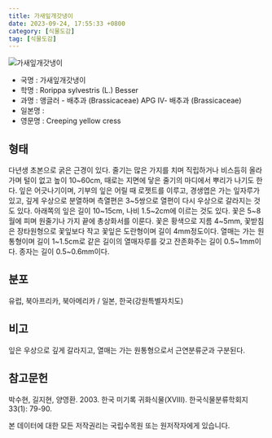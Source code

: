 ```yaml
---
title: 가새잎개갓냉이
date: 2023-09-24, 17:55:33 +0800
category: [식물도감]
tag: [식물도감]
---
```




![가새잎개갓냉이](http://www.nature.go.kr/fileUpload/plants/basic/Brassicaceae/Rorippa/1000961/1000961_20230731160228292files_th2.jpg)
- 국명 : 가새잎개갓냉이
- 학명 : Rorippa sylvestris (L.) Besser
- 과명 : 앵글러 - 배추과 (Brassicaceae) APG Ⅳ- 배추과 (Brassicaceae)
- 일본명 : 
- 영문명 : Creeping yellow cress


## 형태
다년생 초본으로 굵은 근경이 있다. 줄기는 많은 가지를 치며 직립하거나 비스듬히 올라가며 털이 없고 높이 10~60cm, 때로는 지면에 닿은 줄기의 마디에서 뿌리가 나기도 한다. 잎은 어긋나기이며, 기부의 잎은 어릴 때 로젯트를 이루고, 경생엽은 가는 잎자루가 있고, 깊게 우상으로 분열하며 측열편은 3~5쌍으로 열편이 다시 우상으로 갈라지는 것도 있다. 아래쪽의 잎은 길이 10~15cm, 나비 1.5~2cm에 이르는 것도 있다. 꽃은 5~8월에 피며 원줄기나 가지 끝에 총상화서를 이룬다. 꽃은 황색으로 지름 4~5mm, 꽃받침은 장타원형으로 꽃잎보다 작고 꽃잎은 도란형이며 길이 4mm정도이다. 열매는 가는 원통형이며 길이 1~1.5cm로 같은 길이의 열매자루를 갖고 잔존화주는 길이 0.5~1mm이다. 종자는 길이 0.5~0.6mm이다.
## 분포
유럽, 북아프리카, 북아메리카 / 일본, 한국(강원특별자치도)
## 비고
잎은 우상으로 깊게 갈라지고, 열매는 가는 원통형으로서 근연분류군과 구분된다.
## 참고문헌
박수현, 길지현, 양영환. 2003. 한국 미기록 귀화식물(XVIII). 한국식물분류학회지 33(1): 79-90.






본 데이터에 대한 모든 저작권리는 국립수목원 또는 원저작자에게 있습니다.
